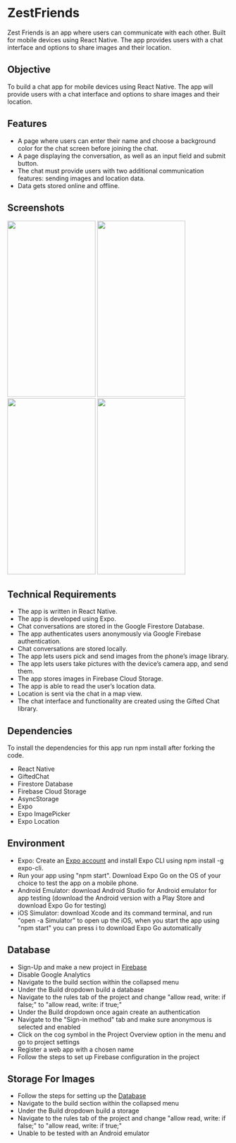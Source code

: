 # ZestFriends

Zest Friends is an app where users can communicate with each other. Built for mobile devices using React Native. The app provides users with a chat interface and options to share images and their location.


## Objective
To build a chat app for mobile devices using React Native. The app will provide users with a chat interface and options to share images and their location.

## Features
- A page where users can enter their name and choose a background color for the chat screen before joining the chat. 
- A page displaying the conversation, as well as an input field and submit button. 
- The chat must provide users with two additional communication features: sending images and location data. 
- Data gets stored online and offline.

## Screenshots

<img src ="https://github.com/hakobya4/hello-world/assets/108638724/723d678e-d78e-42de-8472-9d2841554516" width="200" height="400"/>
<img src ="https://github.com/hakobya4/hello-world/assets/108638724/47f7544e-79a5-41a3-ac95-f8576828610b" width="200" height="400"/>
<img src ="https://github.com/hakobya4/hello-world/assets/108638724/aa7a16fd-ab26-4c8d-a6d2-3e61b42b2320" width="200" height="400"/>
<img src ="https://github.com/hakobya4/hello-world/assets/108638724/1b912482-57b6-4680-bdbe-9b71a3dc0c1f" width="200" height="400"/>

## Technical Requirements
- The app is written in React Native. 
- The app is developed using Expo. 
- Chat conversations are stored in the Google Firestore Database. 
- The app authenticates users anonymously via Google Firebase authentication. 
- Chat conversations are stored locally. 
- The app lets users pick and send images from the phone’s image library. 
- The app lets users take pictures with the device’s camera app, and send them. 
- The app stores images in Firebase Cloud Storage. 
- The app is able to read the user’s location data.
- Location is sent via the chat in a map view. 
- The chat interface and functionality are created using the Gifted Chat library.

## Dependencies
To install the dependencies for this app run npm install after forking the code.
- React Native
- GiftedChat
- Firestore Database
- Firebase Cloud Storage
- AsyncStorage
- Expo
- Expo ImagePicker
- Expo Location

## Environment
- Expo: Create an [Expo account](https://expo.dev/signup) and install Expo CLI using npm install -g expo-cli.
- Run your app using "npm start". Download Expo Go on the OS of your choice to test the app on a mobile phone.
- Android Emulator: download Android Studio for Android emulator for app testing (download the Android version with a Play Store and download Expo Go for testing)
- iOS Simulator: download Xcode and its command terminal, and run "open -a Simulator" to open up the iOS, when you start the app using "npm start" you can press i to download Expo Go automatically

## Database
- Sign-Up and make a new project in [Firebase](https://firebase.google.com/)
- Disable Google Analytics
- Navigate to the build section within the collapsed menu
- Under the Build dropdown build a database
- Navigate to the rules tab of the project and change "allow read, write: if false;" to  "allow read, write: if true;"
- Under the Build dropdown once again create an authentication
- Navigate to the "Sign-in method" tab and make sure anonymous is selected and enabled
- Click on the cog symbol in the Project Overview option in the menu and go to project settings
- Register a web app with a chosen name
- Follow the steps to set up  Firebase configuration in the project

## Storage For Images
- Follow the steps for setting up the [Database](##Database)
- Navigate to the build section within the collapsed menu
- Under the Build dropdown build a storage
- Navigate to the rules tab of the project and change "allow read, write: if false;" to  "allow read, write: if true;"
- Unable to be tested with an Android emulator
